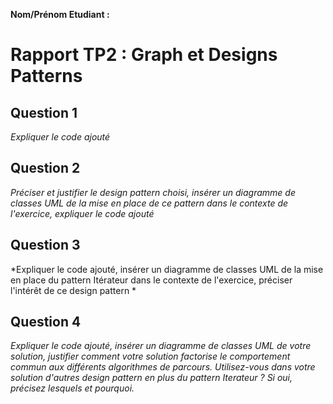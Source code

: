 **Nom/Prénom Etudiant :**

# Rapport TP2 : Graph et Designs Patterns 

## Question 1
*Expliquer le code ajouté*

## Question 2
*Préciser et justifier le design pattern choisi, insérer un diagramme de classes UML de la mise en place de ce pattern dans le contexte de l'exercice, expliquer le code ajouté*

## Question 3
*Expliquer le code ajouté, insérer un diagramme de classes UML de la mise en place du pattern Itérateur dans le contexte de l'exercice, préciser l'intérêt de ce design pattern *

## Question 4
*Expliquer le code ajouté, insérer un diagramme de classes UML de votre solution, justifier comment votre solution factorise le comportement commun aux différents algorithmes de parcours. Utilisez-vous dans votre solution d'autres design pattern en plus du pattern Iterateur ? Si oui, précisez lesquels et pourquoi.*

